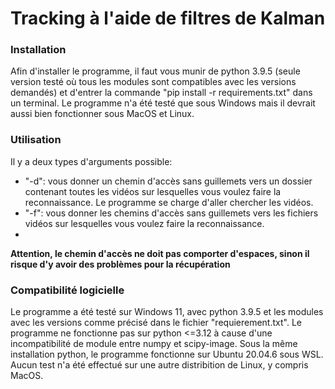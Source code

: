 # Tracking à l'aide de filtres de Kalman

### Installation
Afin d'installer le programme, il faut vous munir de python 3.9.5 (seule version testé où tous les modules sont compatibles avec les versions demandés) et d'entrer la commande "pip install -r requirements.txt" dans un terminal.
Le programme n'a été testé que sous Windows mais il devrait aussi bien fonctionner sous MacOS et Linux.

### Utilisation

Il y a deux types d'arguments possible:
- "-d": vous donner un chemin d'accès sans guillemets vers un dossier contenant toutes les vidéos sur lesquelles vous voulez faire la reconnaissance. Le programme se charge d'aller chercher les vidéos.
- "-f": vous donner les chemins d'accès sans guillemets vers les fichiers vidéos sur lesquelles vous voulez faire la reconnaissance.
- 
**Attention, le chemin d'accès ne doit pas comporter d'espaces, sinon il risque d'y avoir des problèmes pour la récupération**

### Compatibilité logicielle

Le programme a été testé sur Windows 11, avec python 3.9.5 et les modules avec les versions comme précisé dans le fichier "requierement.txt". Le programme ne fonctionne pas sur python <=3.12 à cause d'une incompatibilité de module entre numpy et scipy-image. 
Sous la même installation python, le programme fonctionne sur Ubuntu 20.04.6 sous WSL. Aucun test n'a été effectué sur une autre distribition de Linux, y compris MacOS. 
